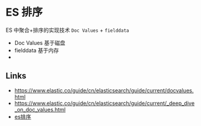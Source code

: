 # ES 排序

ES 中聚合+排序的实现技术 `Doc Values` + `fielddata`

- Doc Values 基于磁盘
- fielddata  基于内存
- 

## Links

- https://www.elastic.co/guide/cn/elasticsearch/guide/current/docvalues.html
- https://www.elastic.co/guide/cn/elasticsearch/guide/current/_deep_dive_on_doc_values.html
- [es排序](https://www.cnblogs.com/bonelee/p/6401531.html)
